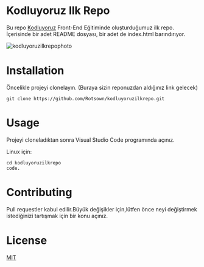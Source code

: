 # Kodluyoruz Ilk Repo

Bu repo [Kodluyoruz](https://patika.dev) Front-End Eğitiminde oluşturduğumuz ilk repo. İçerisinde bir adet README dosyası, bir adet de index.html barındırıyor.

![kodluyoruzilkrepophoto](https://user-images.githubusercontent.com/85581625/197386646-d0cfbb5d-a180-44c7-a734-6f33de617118.PNG)

# Installation

Öncelikle projeyi clonelayın. (Buraya sizin reponuzdan aldığınız link gelecek)

```
git clone https://github.com/Rotsown/kodluyoruzilkrepo.git
```

# Usage

Projeyi cloneladıktan sonra Visual Studio Code programında açınız.

Linux için:
```
cd kodluyoruzilkrepo
code.
```

# Contributing

Pull requestler kabul edilir.Büyük değişikler için,lütfen önce neyi değiştirmek istediğinizi tartışmak için bir konu açınız.

# License

[MIT](https://choosealicense.com/licenses/mit/)

